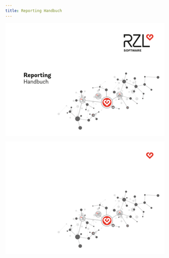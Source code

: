 ```yaml
---
title: Reporting Handbuch
---
```


![Image](img/ReportingLM.svg#only-light)

![Image](img/ReportingDM.svg#only-dark)